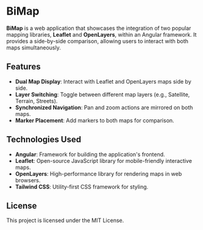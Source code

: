 # BiMap

**BiMap** is a web application that showcases the integration of two popular mapping libraries, **Leaflet** and **OpenLayers**, within an Angular framework. It provides a side-by-side comparison, allowing users to interact with both maps simultaneously.

## Features

- **Dual Map Display**: Interact with Leaflet and OpenLayers maps side by side.
- **Layer Switching**: Toggle between different map layers (e.g., Satellite, Terrain, Streets).
- **Synchronized Navigation**: Pan and zoom actions are mirrored on both maps.
- **Marker Placement**: Add markers to both maps for comparison.

## Technologies Used

- **Angular**: Framework for building the application's frontend.
- **Leaflet**: Open-source JavaScript library for mobile-friendly interactive maps.
- **OpenLayers**: High-performance library for rendering maps in web browsers.
- **Tailwind CSS**: Utility-first CSS framework for styling.

## License

This project is licensed under the MIT License.
